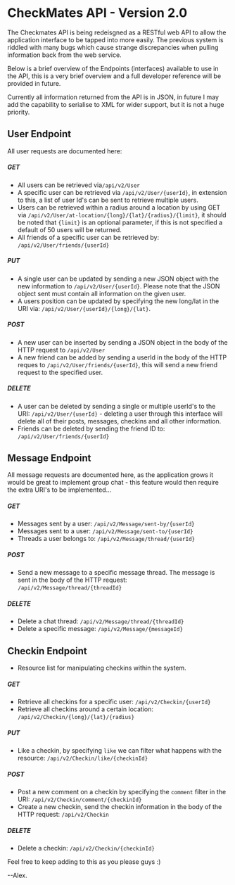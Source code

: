 # CheckMates API - Version 2.0
The Checkmates API is being redeisgned as a RESTful web API to allow the application interface to be tapped into 
more easily.  The previous system is riddled with many bugs which cause strange discrepancies when pulling 
information back from the web service.  

Below is a brief overview of the Endpoints (interfaces) available to use in the API, this is a very brief overview
and a full developer reference will be provided in future.

Currently all information returned from the API is in JSON, in future I may add the capability to serialise to XML for
wider support, but it is not a huge priority.

## User Endpoint
All user requests are documented here:

##### GET
* All users can be retrieved via`/api/v2/User`
* A specific user can be retrieved via `/api/v2/User/{userId}`, in extension to this, a list of user Id's can
be sent to retrieve multiple users.
* Users can be retrieved within a radius around a location by using GET via `/api/v2/User/at-location/{long}/{lat}/{radius}/{limit}`, it should
be noted that `{limit}` is an optional parameter, if this is not specified a default of 50 users will be returned.
* All friends of a specific user can be retrieved by: `/api/v2/User/friends/{userId}`

##### PUT
* A single user can be updated by sending a new JSON object with the new information to `/api/v2/User/{userId}`. Please note that
the JSON object sent must contain all information on the given user.
* A users position can be updated by specifying the new long/lat in the URI via: `/api/v2/User/{userId}/{long}/{lat}`.

##### POST
* A new user can be inserted by sending a JSON object in the body of the HTTP request to `/api/v2/User`
* A new friend can be added by sending a userId in the body of the HTTP reques to `/api/v2/User/friends/{userId}`, this will 
send a new friend request to the specified user.

##### DELETE
* A user can be deleted by sending a single or multiple userId's to the URI: `/api/v2/User/{userId}` - deleting a user through
this interface will delete all of their posts, messages, checkins and all other information.
* Friends can be deleted by sending the friend ID to: `/api/v2/User/friends/{userId}`

## Message Endpoint
All message requests are documented here, as the application grows it would be great to implement group chat - this 
feature would then require the extra URI's to be implemented...

##### GET
* Messages sent by a user: `/api/v2/Message/sent-by/{userId}`
* Messages sent to a user: `/api/v2/Message/sent-to/{userId}`
* Threads a user belongs to: `/api/v2/Message/thread/{userId}`

##### POST
* Send a new message to a specific message thread.  The message is sent in the body of the HTTP request: `/api/v2/Message/thread/{threadId}`

##### DELETE
* Delete a chat thread: `/api/v2/Message/thread/{threadId}`
* Delete a specific message: `/api/v2/Message/{messageId}`

## Checkin Endpoint
* Resource list for manipulating checkins within the system.

##### GET
* Retrieve all checkins for a specific user: `/api/v2/Checkin/{userId}`
* Retrieve all checkins around a certain location: `/api/v2/Checkin/{long}/{lat}/{radius}`

##### PUT
* Like a checkin, by specifying `like` we can filter what happens with the resource: `/api/v2/Checkin/like/{checkinId}`

##### POST
* Post a new comment on a checkin by specifying the `comment` filter in the URI: `/api/v2/Checkin/comment/{checkinId}`
* Create a new checkin, send the checkin information in the body of the HTTP request: `/api/v2/Checkin`

##### DELETE
* Delete a checkin: `/api/v2/Checkin/{checkinId}`

Feel free to keep adding to this as you please guys :) 

--Alex.

